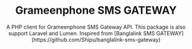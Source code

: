 <h1 align="center">Grameenphone SMS GATEWAY</h1>

<p align="center">
    A PHP client for Grameenphone SMS Gateway API. This package is also support Laravel and Lumen.
	Inspired from [Banglalink SMS GATEWAY](https://github.com/Shipu/banglalink-sms-gateway)
</p>
